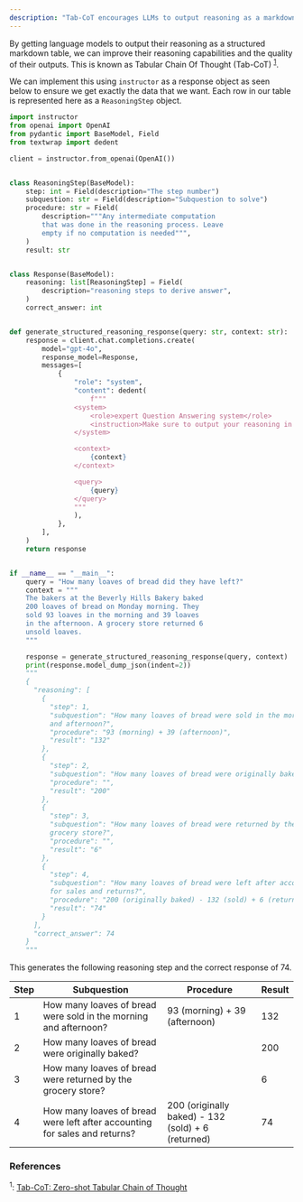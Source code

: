 ```yaml
---
description: "Tab-CoT encourages LLMs to output reasoning as a markdown table, improving the structure and reasoning of its output"
---
```


By getting language models to output their reasoning as a structured markdown table, we can improve their reasoning capabilities and the quality of their outputs. This is known as Tabular Chain Of Thought (Tab-CoT) <sup><a href="https://arxiv.org/pdf/2305.17812">1</a></sup>.

We can implement this using `instructor` as a response object as seen below to ensure we get exactly the data that we want. Each row in our table is represented here as a `ReasoningStep` object.

```python hl_lines="36-38"
import instructor
from openai import OpenAI
from pydantic import BaseModel, Field
from textwrap import dedent

client = instructor.from_openai(OpenAI())


class ReasoningStep(BaseModel):
    step: int = Field(description="The step number")
    subquestion: str = Field(description="Subquestion to solve")
    procedure: str = Field(
        description="""Any intermediate computation
        that was done in the reasoning process. Leave
        empty if no computation is needed""",
    )
    result: str


class Response(BaseModel):
    reasoning: list[ReasoningStep] = Field(
        description="reasoning steps to derive answer",
    )
    correct_answer: int


def generate_structured_reasoning_response(query: str, context: str):
    response = client.chat.completions.create(
        model="gpt-4o",
        response_model=Response,
        messages=[
            {
                "role": "system",
                "content": dedent(
                    f"""
                <system>
                    <role>expert Question Answering system</role>
                    <instruction>Make sure to output your reasoning in structured reasoning steps before generating a response to the user's query.</instruction>
                </system>

                <context>
                    {context}
                </context>

                <query>
                    {query}
                </query>
                """
                ),
            },
        ],
    )
    return response


if __name__ == "__main__":
    query = "How many loaves of bread did they have left?"
    context = """
    The bakers at the Beverly Hills Bakery baked
    200 loaves of bread on Monday morning. They
    sold 93 loaves in the morning and 39 loaves
    in the afternoon. A grocery store returned 6
    unsold loaves.
    """

    response = generate_structured_reasoning_response(query, context)
    print(response.model_dump_json(indent=2))
    """
    {
      "reasoning": [
        {
          "step": 1,
          "subquestion": "How many loaves of bread were sold in the morning
          and afternoon?",
          "procedure": "93 (morning) + 39 (afternoon)",
          "result": "132"
        },
        {
          "step": 2,
          "subquestion": "How many loaves of bread were originally baked?",
          "procedure": "",
          "result": "200"
        },
        {
          "step": 3,
          "subquestion": "How many loaves of bread were returned by the
          grocery store?",
          "procedure": "",
          "result": "6"
        },
        {
          "step": 4,
          "subquestion": "How many loaves of bread were left after accounting
          for sales and returns?",
          "procedure": "200 (originally baked) - 132 (sold) + 6 (returned)",
          "result": "74"
        }
      ],
      "correct_answer": 74
    }
    """
```

This generates the following reasoning step and the correct response of 74.

| Step | Subquestion                                                                | Procedure                                          | Result |
| ---- | -------------------------------------------------------------------------- | -------------------------------------------------- | ------ |
| 1    | How many loaves of bread were sold in the morning and afternoon?           | 93 (morning) + 39 (afternoon)                      | 132    |
| 2    | How many loaves of bread were originally baked?                            |                                                    | 200    |
| 3    | How many loaves of bread were returned by the grocery store?               |                                                    | 6      |
| 4    | How many loaves of bread were left after accounting for sales and returns? | 200 (originally baked) - 132 (sold) + 6 (returned) | 74     |

### References

<sup id="ref-1">1</sup>: [Tab-CoT: Zero-shot Tabular Chain of Thought](https://arxiv.org/pdf/2305.17812)
